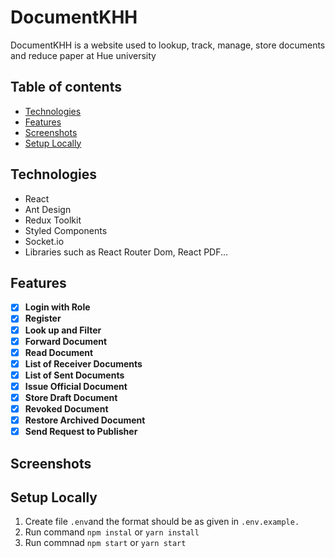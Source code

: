 # DocumentKHH

DocumentKHH is a website used to lookup, track, manage, store documents and reduce paper at Hue university

## Table of contents

- [Technologies](#technologies)
- [Features](#features)
- [Screenshots](#screenshots)
- [Setup Locally](#setuplocally)

## Technologies

- React
- Ant Design
- Redux Toolkit
- Styled Components
- Socket.io
- Libraries such as React Router Dom, React PDF...

## Features

- [x] **Login with Role**
- [x] **Register**
- [x] **Look up and Filter**
- [x] **Forward Document**
- [x] **Read Document**
- [x] **List of Receiver Documents**
- [x] **List of Sent Documents**
- [x] **Issue Official Document**
- [x] **Store Draft Document**
- [x] **Revoked Document**
- [x] **Restore Archived Document**
- [x] **Send Request to Publisher**

## Screenshots

## Setup Locally

1. Create file `.env`and the format should be as given in `.env.example.`
2. Run command `npm instal` or `yarn install` 
3. Run commnad `npm start` or `yarn start`

